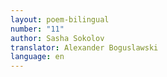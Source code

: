 ```yaml
---
layout: poem-bilingual
number: "11"
author: Sasha Sokolov
translator: Alexander Boguslawski
language: en
---
```

